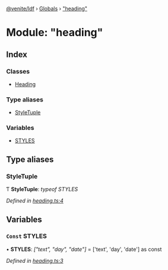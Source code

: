 [@venite/ldf](../README.md) › [Globals](../globals.md) › ["heading"](_heading_.md)

# Module: "heading"

## Index

### Classes

* [Heading](../classes/_heading_.heading.md)

### Type aliases

* [StyleTuple](_heading_.md#styletuple)

### Variables

* [STYLES](_heading_.md#const-styles)

## Type aliases

###  StyleTuple

Ƭ **StyleTuple**: *typeof STYLES*

*Defined in [heading.ts:4](https://github.com/gbj/venite/blob/0f21d50/ldf/src/heading.ts#L4)*

## Variables

### `Const` STYLES

• **STYLES**: *["text", "day", "date"]* = ['text', 'day', 'date'] as const

*Defined in [heading.ts:3](https://github.com/gbj/venite/blob/0f21d50/ldf/src/heading.ts#L3)*
